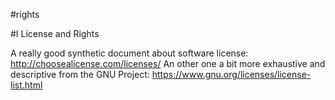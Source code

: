 #rights

#I License and Rights


A really good synthetic document about software license: http://choosealicense.com/licenses/
An other one a bit more exhaustive and descriptive from the GNU Project: https://www.gnu.org/licenses/license-list.html

